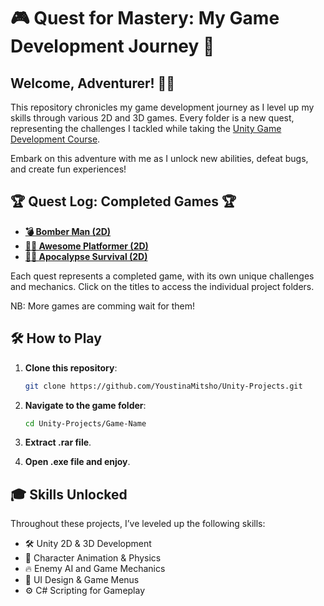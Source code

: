 # 🎮 Quest for Mastery: My Game Development Journey 🚀

## Welcome, Adventurer! 🧙‍♂️

This repository chronicles my game development journey as I level up my skills through various 2D and 3D games. Every folder is a new quest, representing the challenges I tackled while taking the [Unity Game Development Course](https://www.udemy.com/course/unity-game-development-create-2d-and-3d-games-with-c/?couponCode=OF83024E).

Embark on this adventure with me as I unlock new abilities, defeat bugs, and create fun experiences!

## 🏆 Quest Log: Completed Games 🏆

- **[💣 Bomber Man (2D)](https://github.com/YoustinaMitsho/Unity-Projects/tree/main/Bomber%20Man%20(2D))** 
- **[🏃‍♂️ Awesome Platformer (2D)](https://github.com/YoustinaMitsho/Unity-Projects/tree/main/Awesome%20Platformer%20(2D))** 
- **[🧟‍♂️ Apocalypse Survival (2D)](https://github.com/YoustinaMitsho/Unity-Projects/tree/main/Apocalypse%20Survival%20(2D))** 

Each quest represents a completed game, with its own unique challenges and mechanics. Click on the titles to access the individual project folders.

NB: More games are comming wait for them!

## 🛠️ How to Play

1. **Clone this repository**: 
   ```bash
   git clone https://github.com/YoustinaMitsho/Unity-Projects.git
   ```
   
2. **Navigate to the game folder**:
   ```bash
   cd Unity-Projects/Game-Name
   ```

3. **Extract .rar file**.
   
4. **Open .exe file and enjoy**.


## 🎓 Skills Unlocked

Throughout these projects, I’ve leveled up the following skills:

- 🛠️ Unity 2D & 3D Development
- 👾 Character Animation & Physics
- 🔥 Enemy AI and Game Mechanics
- 🧩 UI Design & Game Menus
- ⚙️ C# Scripting for Gameplay
